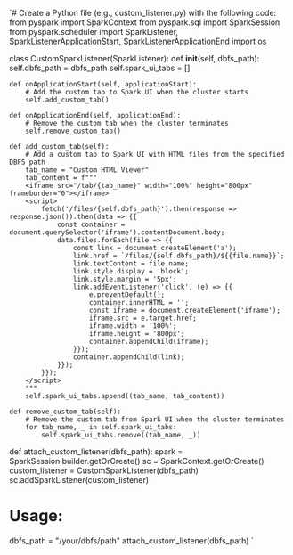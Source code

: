 `# Create a Python file (e.g., custom_listener.py) with the following code:
from pyspark import SparkContext
from pyspark.sql import SparkSession
from pyspark.scheduler import SparkListener, SparkListenerApplicationStart, SparkListenerApplicationEnd
import os

class CustomSparkListener(SparkListener):
    def __init__(self, dbfs_path):
        self.dbfs_path = dbfs_path
        self.spark_ui_tabs = []

    def onApplicationStart(self, applicationStart):
        # Add the custom tab to Spark UI when the cluster starts
        self.add_custom_tab()

    def onApplicationEnd(self, applicationEnd):
        # Remove the custom tab when the cluster terminates
        self.remove_custom_tab()

    def add_custom_tab(self):
        # Add a custom tab to Spark UI with HTML files from the specified DBFS path
        tab_name = "Custom HTML Viewer"
        tab_content = f"""
        <iframe src="/tab/{tab_name}" width="100%" height="800px" frameborder="0"></iframe>
        <script>
            fetch('/files/{self.dbfs_path}').then(response => response.json()).then(data => {{
                const container = document.querySelector('iframe').contentDocument.body;
                data.files.forEach(file => {{
                    const link = document.createElement('a');
                    link.href = `/files/{self.dbfs_path}/${{file.name}}`;
                    link.textContent = file.name;
                    link.style.display = 'block';
                    link.style.margin = '5px';
                    link.addEventListener('click', (e) => {{
                        e.preventDefault();
                        container.innerHTML = '';
                        const iframe = document.createElement('iframe');
                        iframe.src = e.target.href;
                        iframe.width = '100%';
                        iframe.height = '800px';
                        container.appendChild(iframe);
                    }});
                    container.appendChild(link);
                }});
            }});
        </script>
        """
        self.spark_ui_tabs.append((tab_name, tab_content))

    def remove_custom_tab(self):
        # Remove the custom tab from Spark UI when the cluster terminates
        for tab_name, _ in self.spark_ui_tabs:
            self.spark_ui_tabs.remove((tab_name, _))


def attach_custom_listener(dbfs_path):
    spark = SparkSession.builder.getOrCreate()
    sc = SparkContext.getOrCreate()
    custom_listener = CustomSparkListener(dbfs_path)
    sc.addSparkListener(custom_listener)

# Usage:
dbfs_path = "/your/dbfs/path"
attach_custom_listener(dbfs_path)
` 
